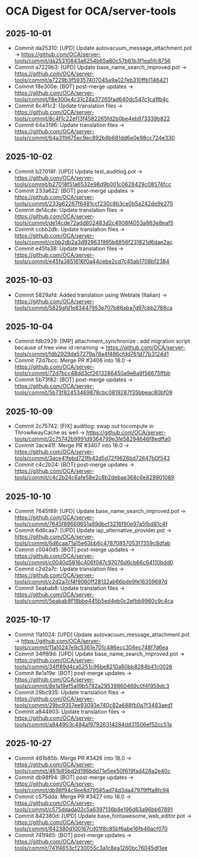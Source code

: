 # OCA Digest for OCA/server-tools

## 2025-10-01

- Commit da25310: [UPD] Update autovacuum_message_attachment.pot → https://github.com/OCA/server-tools/commit/da25310843a6254b65a80c57b61b3f1ea5fc8756
- Commit a7229b3: [UPD] Update base_name_search_improved.pot → https://github.com/OCA/server-tools/commit/a7229b3f59357407045a9a027eb310ffb1146421
- Commit f8e300e: [BOT] post-merge updates → https://github.com/OCA/server-tools/commit/f8e300e4c31c24a37265fad640dc547c1ca1fb4c
- Commit 8c4f1c2: Update translation files → https://github.com/OCA/server-tools/commit/8c4f1c22ef13f4582265fd2b0be4eb973339b822
- Commit 64a3196: Update translation files → https://github.com/OCA/server-tools/commit/64a319675ec9ec892b8b681dd6e0e98cc724e330

## 2025-10-02

- Commit b27018f: [UPD] Update test_auditlog.pot → https://github.com/OCA/server-tools/commit/b27018f51a6532e98d9b001c0628429c08574fcc
- Commit 233a622: [BOT] post-merge updates → https://github.com/OCA/server-tools/commit/233a62267f6481ccf230c8b3ce0b5a242de9e275
- Commit de14cde: Update translation files → https://github.com/OCA/server-tools/commit/de14cde72add802483d2c4908f4053a863e8eaf5
- Commit ccbb2db: Update translation files → https://github.com/OCA/server-tools/commit/ccbb2db2a3d928631995b6856f231821d6dae2ac
- Commit e45fa38: Update translation files → https://github.com/OCA/server-tools/commit/e45fa3851616f0a44cebe2cd7c45ab1708bf2384

## 2025-10-03

- Commit 5829afd: Added translation using Weblate (Italian) → https://github.com/OCA/server-tools/commit/5829afd1e83447953e707b86aba7d97cbb2788ca

## 2025-10-04

- Commit fdb2929: [IMP] attachment_synchronize : add migration script because of tree view id renaming → https://github.com/OCA/server-tools/commit/fdb2929da57279a78a4f486cfdd761d77b3124d1
- Commit 72d7bcc: Merge PR #3406 into 18.0 → https://github.com/OCA/server-tools/commit/72d7bcc48dd3cf2613286450a9e6a9f56675ffbb
- Commit 5b73f82: [BOT] post-merge updates → https://github.com/OCA/server-tools/commit/5b73f82453469878cbc0819287f35bbeac80bf09

## 2025-10-09

- Commit 2c75742: [FIX] auditlog: swap out tocompute in ThrowAwayCache as well → https://github.com/OCA/server-tools/commit/2c75742b9991d9364799e3fe58294646f8edffa0
- Commit 3ace41f: Merge PR #3407 into 18.0 → https://github.com/OCA/server-tools/commit/3ace41febd721fb42d5d72f9626bd72647b0f543
- Commit c4c2b24: [BOT] post-merge updates → https://github.com/OCA/server-tools/commit/c4c2b24c6afe58e2c8b2debae368c6e829901089

## 2025-10-10

- Commit 7645f89: [UPD] Update base_name_search_improved.pot → https://github.com/OCA/server-tools/commit/7645f89669651a89dbcf3216f90e97a5fbd81c4f
- Commit 6d6caa7: [UPD] Update iap_alternative_provider.pot → https://github.com/OCA/server-tools/commit/6d6caa71a15e63bb6c47870857053f7359c8dfab
- Commit c0040d5: [BOT] post-merge updates → https://github.com/OCA/server-tools/commit/c0040d5816c406f047c97076d6cb66c64110bdd0
- Commit c2d2a7c: Update translation files → https://github.com/OCA/server-tools/commit/c2d2a7cf4f9060ff28132ab66bde9fe16359697d
- Commit 5eabab8: Update translation files → https://github.com/OCA/server-tools/commit/5eabab8f18bbe445b5ed4eb0c2efbb9960c9c4ca

## 2025-10-17

- Commit 11a1024: [UPD] Update autovacuum_message_attachment.pot → https://github.com/OCA/server-tools/commit/11a10247e9c5361e701c486ecc306ec748f7d6ea
- Commit 34ff89d: [UPD] Update base_name_search_improved.pot → https://github.com/OCA/server-tools/commit/34ff89d4ca5251c96be8210a80bb8284b41c0026
- Commit 8e1a19e: [BOT] post-merge updates → https://github.com/OCA/server-tools/commit/8e1a19ef5a19b5792a29539860469c0f4f959dc3
- Commit 29bc935: Update translation files → https://github.com/OCA/server-tools/commit/29bc9357ee93093e740c82a688fb0a7f3483aed1
- Commit a844903: Update translation files → https://github.com/OCA/server-tools/commit/a844903c494af97926314284dd31506ef52cc51a

## 2025-10-27

- Commit 461b85b: Merge PR #3426 into 18.0 → https://github.com/OCA/server-tools/commit/461b85bd2d196bdd71e5ee50f619fad428a2e40c
- Commit db98f94: [BOT] post-merge updates → https://github.com/OCA/server-tools/commit/db98f94c9ee8d79585ad74d3da47979fffa8fc94
- Commit c575dda: Merge PR #3427 into 18.0 → https://github.com/OCA/server-tools/commit/c575ddada02c5a6397136b8e196d63a96bb67891
- Commit 842380d: [UPD] Update base_fontawesome_web_editor.pot → https://github.com/OCA/server-tools/commit/842380d100167cd01f8c85bf6abe16fb46acf070
- Commit 741f465: [BOT] post-merge updates → https://github.com/OCA/server-tools/commit/741f4653cf230055c3a1c8ea1260bc76045df1ee

